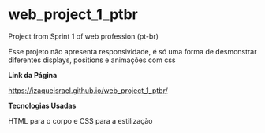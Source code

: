 # web_project_1_ptbr
Project from Sprint 1 of web profession (pt-br)

Esse projeto não apresenta responsividade, é só uma forma de desmonstrar diferentes displays, positions e animações com css

**Link da Página**

https://izaqueisrael.github.io/web_project_1_ptbr/

**Tecnologias Usadas**

HTML para o corpo e CSS para a estilização
